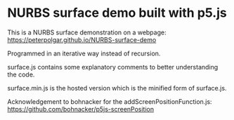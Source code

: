# NURBS surface demo built with p5.js
This is a NURBS surface demonstration on a webpage: https://peterpolgar.github.io/NURBS-surface-demo

Programmed in an iterative way instead of recursion.

surface.js contains some explanatory comments to better understanding the code.

surface.min.js is the hosted version which is the minified form of surface.js.

Acknowledgement to bohnacker for the addScreenPositionFunction.js: https://github.com/bohnacker/p5js-screenPosition
